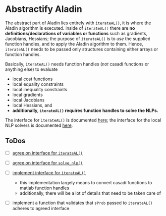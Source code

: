 # Abstractify Aladin

The abstract part of Aladin lies entirely with `iterateAL()`, it is where the Aladin algorithm is executed.
Inside of `iterateAL()` there are __no definitions/declarations of variables or functions__ such as gradients, Jacobians, Hessians; the purpose of `iterateAL()` is to *use* the supplied function handles, and to apply the Aladin algorithm to them.
Hence, `iterateAL()` needs to be passed only structures containing either arrays or function handles.

Basically, `iterateAL()` needs function handles (*not* casadi functions or anything else) to evaluate
- local cost functions
- local equality constraints
- local inequality constraints
- local gradients
- local Jacobians
- local Hessians, and
- __additionally, `iterateAL()` requires function handles to solve the NLPs.__

The interface for `iterateAL()` is documented [here](interface-iterate-al.md); the interface for the local NLP solvers is documented [here](interface-solve-nlp.md).

## ToDos


- [ ] [agree on interface for `iterateAL()`](interface-iterate-al.md)
- [ ] [agree on interface for `solve_nlp()`](interface-solve-nlp.md)
- [ ] [implement interface for `iterateAL()`](interface-iterate-al.md)
    - this implementation largely means to convert casadi functions to matlab function handles
    - additionally, there will be a lot of details that need to be taken care of
- [ ] implement a function that validates that `sProb` passed to `iterateAL()` adheres to agreed interface

